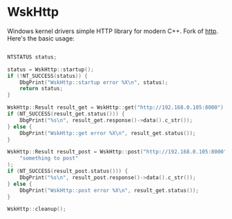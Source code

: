 WskHttp
=======

Windows kernel drivers simple HTTP library for modern C++. Fork of [http](https://github.com/mfichman/http.git). Here's the basic usage:

```cpp

NTSTATUS status;

status = WskHttp::startup();
if (!NT_SUCCESS(status)) {
	DbgPrint("WskHttp::startup error %X\n", status);
	return status;
}

WskHttp::Result result_get = WskHttp::get("http://192.168.0.105:8000");
if (NT_SUCCESS(result_get.status())) {
	DbgPrint("%s\n", result_get.response()->data().c_str());
} else {
	DbgPrint("WskHttp::get error %X\n", result_get.status());
}

WskHttp::Result result_post = WskHttp::post("http://192.168.0.105:8000",
	"something to post"
);
if (NT_SUCCESS(result_post.status())) {
	DbgPrint("%s\n", result_post.response()->data().c_str());
} else {
	DbgPrint("WskHttp::post error %X\n", result_get.status());
}

WskHttp::cleanup();

```


